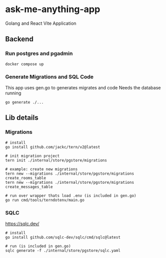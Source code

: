 # ask-me-anything-app
Golang and React Vite Application

## Backend

### Run postgres and pgadmin
```shell
docker compose up
```

### Generate Migrations and SQL Code
This app uses gen.go to generates migrates and code
Needs the database running
```shell
go generate ./...
```

## Lib details

### Migrations

```shell
# install
go install github.com/jackc/tern/v2@latest

# init migration project
tern init ./internal/store/pgstore/migrations

# example: create new migrations
tern new --migrations ./internal/store/pgstore/migrations create_rooms_table
tern new --migrations ./internal/store/pgstore/migrations create_messages_table

# run over wrapper thats load .env (is included in gen.go)
go run cmd/tools/terndotenv/main.go
```

### SQLC
https://sqlc.dev/
```shell
# install
go install github.com/sqlc-dev/sqlc/cmd/sqlc@latest

# run (is included in gen.go)
sqlc generate -f ./internal/store/pgstore/sqlc.yaml
```
